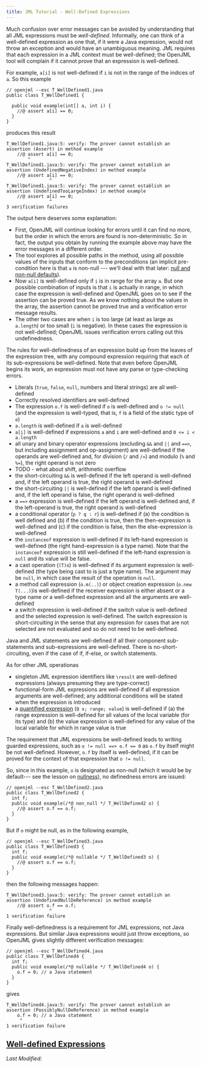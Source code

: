 ```yaml
---
title: JML Tutorial - Well-Defined Expressions
---
```


Much confusion over error messages can be avoided by understanding that all JML expressions must be *well-defined*. Informally, one can think of a well-defined expression as one that, if it were a Java expression, would not throw an exception and would have an unambiguous meaning. JML requires that each expression in a JML context must be well-defined; the OpenJML tool will complain if it cannot prove that an expression is well-defined.

For example, `a[i]` is not well-defined if `i` is not in the range of the indices of `a`. So this example

```
// openjml --esc T_WellDefined1.java
public class T_WellDefined1 {

  public void example(int[] a, int i) {
    //@ assert a[i] == 0;
  }
}
```

produces this result

```
T_WellDefined1.java:5: verify: The prover cannot establish an assertion (Assert) in method example
    //@ assert a[i] == 0;
        ^
T_WellDefined1.java:5: verify: The prover cannot establish an assertion (UndefinedNegativeIndex) in method example
    //@ assert a[i] == 0;
                ^
T_WellDefined1.java:5: verify: The prover cannot establish an assertion (UndefinedTooLargeIndex) in method example
    //@ assert a[i] == 0;
                ^
3 verification failures
```

The output here deserves some explanation:
* First, OpenJML will continue looking for errors until it can find no more, but the order in which the errors are found is non-deterministic. So in fact, the output you obtain by running the example above may have the error messages in a different order.
* The tool explores all possible paths in the method, using all possible values of the inputs that conform to the preconditions (an implicit pre-condition here is that `a` is non-null --- we'll deal with that later: [null and non-null defaults](Nullness)).
* Now `a[i]` is well-defined only if `i` is in range for the array `a`. But one possible combination of inputs is that `i` is actually in range, in which case the expression is well-defined and OpenJML goes on to see if the assertion can be proved true. As we know nothing about the values in the array, the assertion cannot be proved true and a verification error message results.
* The other two cases are when `i` is too large (at least as large as `a.length`) or too small (`i` is negative). In these cases the expression is not well-defined; OpenJML issues verification errors calling out this undefinedness.

The rules for well-definedness of an expression build up from the leaves of the expression tree, with any compound expression requiring that each of its sub-expressions be well-defined. Note that even before OpenJML begins its work, an expression must not have any parse or type-checking errors.

* Literals (`true`, `false`, `null`, numbers and literal strings) are all well-defined
* Correctly resolved identifiers are well-defined
* The expression `o.f` is well-defined if `o` is well-defined and `o != null` (and the expression is well-typed, that is, `f` is a field of the static type of `o`)
* `a.length` is well-defined if `a` is well-defined
* `a[i]` is well-defined if expressions `a` and `i` are well-defined and `0 <= i < a.length`
* all unary and binary operator expressions (excluding `&&` and `||` and `==>`,
but including assignment and op-assignment)
 are well-defined if the operands are well-defined and, for division (`/` and `/=`) and modulo (`%` and `%=`), the right operand is not zero
* TODO - what about shift, arithmetic overflow
* the short-circuiting `&&` is well-defined if the left operand is well-defined and, if the left operand is true, the right operand is well-defined
* the short-circuiting `||` is well-defined if the left operand is well-defined and, if the left operand is false, the right operand is well-defined
* a `==>`  expression is well-defined if the left operand is well-defined and,
if the left-operand is true, the right operand is well-defined
* a conditional operator (`p ? q : r`) is well-defined if (a) the condition is well defined and (b) if the condition is true, then the then-expression is well-defined and (c) if the condition is false, then the else-expression is well-defined
* the `instanceof` expression is well-defined if its left-hand expression is well-defined (the right hand-expression is a type name). Note that the `instanceof` expression is still well-defined if the left-hand expression is `null` and its value will be false.
* a cast operation (`(T)o`) is well-defined if its argument expression is well-defined (the type being cast to is just a type name). The argument may be `null`, in which case the result of the operation is `null`.
* a method call expression (`o.m(..)`) or object creation expression (`o.new T(...)`)is well-defined if the receiver expression is either absent or a type name or a well-defined expression and all the arguments are well-defined
* a switch expression is well-defined if the switch value is well-defined and the selected expression is well-defined. The switch expression is short-circuiting in the sense that any expression for cases that are not selected are not evaluated and so do not need to be well-defined.

Java and JML statements are well-defined if all their component sub-statements and sub-expressions are well-defined. There is no-short-circuiting, even if the case of if, if-else, or switch statements.

As for other JML operationas
* singleton JML expression identifiers like `\result` are well-defined expressions (always presuming they are type-correct)
* functional-form JML expressions are well-defined if all expression arguments are well-defined; any additional conditions will be stated when the expression is introduced
* a [quantified expression](QuantifierExpressions) (`Q x; range; value`) is well-defined if (a) the  range expression is well-defined for all values of the local variable (for its type) and (b) the value expression is well-defined for any value of the local variable for which in range value is true


The requirement that JML expressions be well-defined leads to writing guarded expressions, such as `o != null ==> o.f == 0` as `o.f` by itself might be not well-defined. However, `o.f` by itself is well-defined, if it can be proved for the context of that expression that `o != null`.

So, since in this example, `o` is designated as non-null (which it would be by default--- see the lesson on [nullness](Nullness)), no definedness errors are issued:
```
// openjml --esc T_WellDefined2.java
public class T_WellDefined2 {
  int f;
  public void example(/*@ non_null */ T_WellDefined2 o) {
    //@ assert o.f == o.f;
  }
}
```
But if `o` might be null, as in the following example,
```
// openjml --esc T_WellDefined3.java
public class T_WellDefined3 {
  int f;
  public void example(/*@ nullable */ T_WellDefined3 o) {
    //@ assert o.f == o.f;
  }
}
```
then the following messages happen:
```
T_WellDefined3.java:5: verify: The prover cannot establish an assertion (UndefinedNullDeReference) in method example
    //@ assert o.f == o.f;
                ^
1 verification failure
```

Finally well-definedness is a requirement for JML expressions, not Java expressions. But similar Java expressions would just throw exceptions, so OpenJML gives slightly different verification messages:
```
// openjml --esc T_WellDefined4.java
public class T_WellDefined4 {
  int f;
  public void example(/*@ nullable */ T_WellDefined4 o) {
    o.f = 0; // a Java statement
  }
}
```
gives
```
T_WellDefined4.java:5: verify: The prover cannot establish an assertion (PossiblyNullDeReference) in method example
    o.f = 0; // a Java statement
     ^
1 verification failure
```

## **[Well-defined Expressions](https://www.openjml.org/tutorial/exercises/WellDefinedEx.html)**

<i>Last Modified: <script type="text/javascript"> document.write(new Date(document.lastModified).toUTCString())</script></i>
